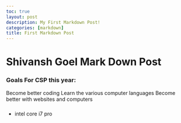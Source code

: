 ```yaml
---
toc: true
layout: post
description: My First Markdown Post!
categories: [markdown]
title: First Markdown Post
---
```


# Shivansh Goel Mark Down Post

### Goals For CSP this year:
Become better coding
Learn the various computer languages
Become better with websites and computers

###
- intel core i7 pro
